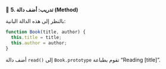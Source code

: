 🧪 **5. تدريب: أضف دالة (Method)**

بالنظر إلى هذه الدالة البانية:

```javascript
function Book(title, author) {
  this.title = title;
  this.author = author;
}
```
أضف دالة `read()` إلى `Book.prototype` تقوم بطباعة “Reading [title]”.
